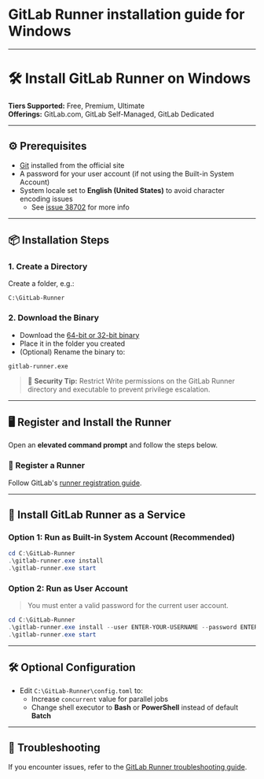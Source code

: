 # GitLab Runner installation guide for Windows

----------

# 🛠️ Install GitLab Runner on Windows

**Tiers Supported:** Free, Premium, Ultimate  
**Offerings:** GitLab.com, GitLab Self-Managed, GitLab Dedicated

----------

## ⚙️ Prerequisites

-   [Git](https://git-scm.com/) installed from the official site
-   A password for your user account (if not using the Built-in System Account)
-   System locale set to **English (United States)** to avoid character encoding issues
    -   See [issue 38702](https://gitlab.com/gitlab-org/gitlab-runner/-/issues/38702) for more info

----------

## 📦 Installation Steps

### 1. Create a Directory

Create a folder, e.g.:

```text
C:\GitLab-Runner

```

### 2. Download the Binary

-   Download the [64-bit or 32-bit binary](https://gitlab-runner-downloads.s3.amazonaws.com/latest/index.html)
-   Place it in the folder you created
-   (Optional) Rename the binary to:

```text
gitlab-runner.exe

```

> 🔐 **Security Tip:** Restrict Write permissions on the GitLab Runner directory and executable to prevent privilege escalation.

----------

## 🖥️ Register and Install the Runner

Open an **elevated command prompt** and follow the steps below.

### 🔧 Register a Runner

Follow GitLab's [runner registration guide](https://docs.gitlab.com/runner/register/index.html).

----------

## 🚀 Install GitLab Runner as a Service

### Option 1: Run as Built-in System Account (Recommended)

```powershell
cd C:\GitLab-Runner
.\gitlab-runner.exe install
.\gitlab-runner.exe start

```

### Option 2: Run as User Account

> You must enter a valid password for the current user account.

```powershell
cd C:\GitLab-Runner
.\gitlab-runner.exe install --user ENTER-YOUR-USERNAME --password ENTER-YOUR-PASSWORD
.\gitlab-runner.exe start

```

----------

## 🛠️ Optional Configuration

-   Edit `C:\GitLab-Runner\config.toml` to:
    -   Increase `concurrent` value for parallel jobs
    -   Change shell executor to **Bash** or **PowerShell** instead of default **Batch**

----------

## 🧩 Troubleshooting

If you encounter issues, refer to the [GitLab Runner troubleshooting guide](https://docs.gitlab.com/runner/troubleshooting/index.html).
